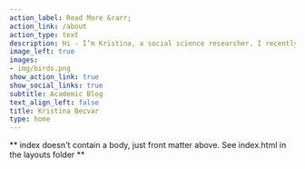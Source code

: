 ```yaml
---
action_label: Read More &rarr;
action_link: /about
action_type: text
description: Hi - I’m Kristina, a social science researcher. I recently completed my M.S. in Data Analytics and Computation for Social Sciences at the University of Massachusetts Amherst. This is my personal website which contains info about my research and where I blog about various topics of interest in the realm of social sciences and data analytics. Please browse around, and feel free to leave a comment.
image_left: true
images:
- img/birds.png
show_action_link: true
show_social_links: true
subtitle: Academic Blog
text_align_left: false
title: Kristina Becvar
type: home
---
```


** index doesn't contain a body, just front matter above.
See index.html in the layouts folder **
